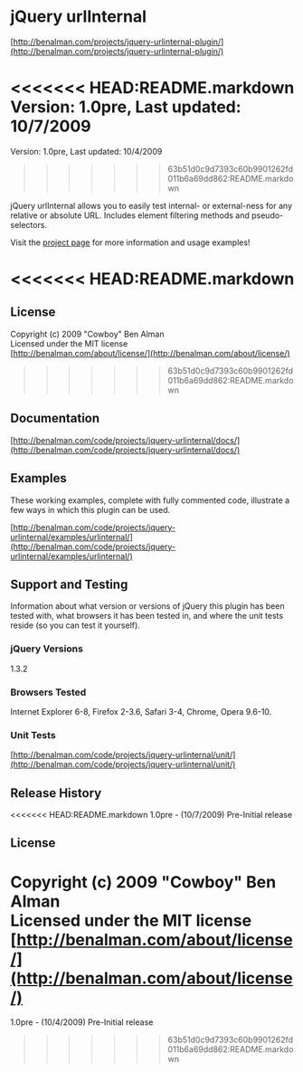 # jQuery urlInternal #
[http://benalman.com/projects/jquery-urlinternal-plugin/](http://benalman.com/projects/jquery-urlinternal-plugin/)

<<<<<<< HEAD:README.markdown
Version: 1.0pre, Last updated: 10/7/2009
=======
Version: 1.0pre, Last updated: 10/4/2009
>>>>>>> 63b51d0c9d7393c60b9901262fd011b6a69dd862:README.markdown

jQuery urlInternal allows you to easily test internal- or external-ness for any relative or absolute URL. Includes element filtering methods and pseudo-selectors.

Visit the [project page](http://benalman.com/projects/jquery-urlinternal-plugin/) for more information and usage examples!


<<<<<<< HEAD:README.markdown
=======
## License ##
Copyright (c) 2009 "Cowboy" Ben Alman  
Licensed under the MIT license  
[http://benalman.com/about/license/](http://benalman.com/about/license/)


>>>>>>> 63b51d0c9d7393c60b9901262fd011b6a69dd862:README.markdown
## Documentation ##
[http://benalman.com/code/projects/jquery-urlinternal/docs/](http://benalman.com/code/projects/jquery-urlinternal/docs/)


## Examples ##
These working examples, complete with fully commented code, illustrate a few
ways in which this plugin can be used.

[http://benalman.com/code/projects/jquery-urlinternal/examples/urlinternal/](http://benalman.com/code/projects/jquery-urlinternal/examples/urlinternal/)

## Support and Testing ##
Information about what version or versions of jQuery this plugin has been
tested with, what browsers it has been tested in, and where the unit tests
reside (so you can test it yourself).

### jQuery Versions ###
1.3.2

### Browsers Tested ###
Internet Explorer 6-8, Firefox 2-3.6, Safari 3-4, Chrome, Opera 9.6-10.

### Unit Tests ###
[http://benalman.com/code/projects/jquery-urlinternal/unit/](http://benalman.com/code/projects/jquery-urlinternal/unit/)


## Release History ##

<<<<<<< HEAD:README.markdown
1.0pre - (10/7/2009) Pre-Initial release


## License ##
Copyright (c) 2009 "Cowboy" Ben Alman  
Licensed under the MIT license  
[http://benalman.com/about/license/](http://benalman.com/about/license/)
=======
1.0pre - (10/4/2009) Pre-Initial release
>>>>>>> 63b51d0c9d7393c60b9901262fd011b6a69dd862:README.markdown
